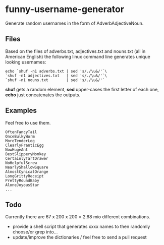 # funny-username-generator
Generate random usernames in the form of AdverbAdjectiveNoun.

## Files

Based on the files of adverbs.txt, adjectives.txt and nouns.txt (all in American English) the following linux command line generates unique looking usernames:

    echo `shuf -n1 adverbs.txt | sed 's/./\u&/'`\
    `shuf -n1 adjectives.txt   | sed 's/./\u&/'`\
    `shuf -n1 nouns.txt        | sed 's/./\u&/'`

**shuf** gets a random element, **sed** upper-cases the first letter of each one, **echo** just concatenates the outputs.

## Examples

Feel free to use them.

    OftenFancyTail
    OnceBulkyWorm
    MoreTenderLeg
    ClearlyFranticEgg
    NowHugeAnt
    BestSlipperyMonkey
    CertainlyTartDrawer
    NoHelpfulScrew
    NearlyShallowSquare
    AlmostCynicalOrange
    LongGrittyReceipt
    PrettyRoundBaby
    AloneJoyousStar
    ...
    
## Todo

Currently there are 67 x 200 x 200 = 2.68 mio different combinations.

- provide a shell script that generates xxxx names to then randomly choose/or grep into...
- update/improve the dictionaries / feel free to send a pull request

